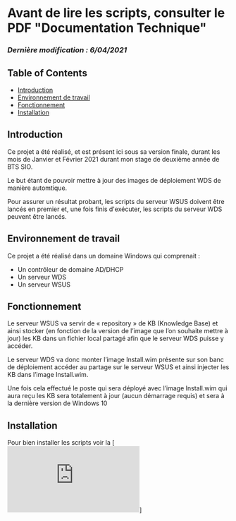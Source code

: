 # Avant de lire les scripts, consulter le PDF "Documentation Technique"
### *Dernière modification : 6/04/2021*

## Table of Contents

- [Introduction](#introduction)
- [Environnement de travail](#environnement-de-travail)
- [Fonctionnement](#fonctionnement)
- [Installation](#installation)

## Introduction

Ce projet a été réalisé, et est présent ici sous sa version finale, durant les mois de Janvier et Février 2021 durant mon stage de deuxième année de BTS SIO.

Le but étant de pouvoir mettre à jour des images de déploiement WDS de manière automtique.

Pour assurer un résultat probant, les scripts du serveur WSUS doivent être lancés en premier et, une fois finis d'exécuter, les scripts du serveur WDS peuvent être lancés.

## Environnement de travail

Ce projet a été réalisé dans un domaine Windows qui comprenait :

- Un contrôleur de domaine AD/DHCP
- Un serveur WDS
- Un serveur WSUS

## Fonctionnement

Le serveur WSUS va servir de « repository » de KB (Knowledge Base) et ainsi stocker (en fonction de la version de l’image que l’on souhaite mettre à jour) les KB dans un fichier local partagé afin que le serveur WDS puisse y accéder.

Le serveur WDS va donc monter l’image Install.wim présente sur son banc de déploiement accéder au partage sur le serveur WSUS et ainsi injecter les KB dans l’image Install.wim.

Une fois cela effectué le poste qui sera déployé avec l’image Install.wim qui aura reçu les KB sera totalement à jour (aucun démarrage requis) et sera à la dernière version de Windows 10


## Installation

Pour bien installer les scripts voir la [![Documentation Technique](https://github.com/Fabien-LB/MAJImagesWDS/blob/main/Documentation%20Technique.pdf)]
